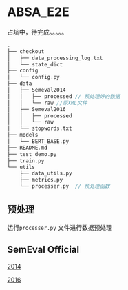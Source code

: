 # ABSA_E2E
占坑中，待完成。。。。。

```c
.
├── checkout
│   ├── data_processing_log.txt
│   └── state_dict
├── config
│   └── config.py
├── data
│   ├── Semeval2014
│   │   ├── processed // 预处理好的数据
│   │   └── raw //原XML文件
│   ├── Semeval2016
│   │   ├── processed
│   │   └── raw
│   └── stopwords.txt
├── models
│   └── BERT_BASE.py
├── README.md
├── test_demo.py
├── train.py
└── utils
    ├── data_utils.py  
    ├── metrics.py 
    └── processer.py  // 预处理函数

```

## 预处理

运行`processer.py` 文件进行数据预处理 

## SemEval Official

[2014](https://alt.qcri.org/semeval2016/task5/index.php?id=data-and-tools)

[2016](https://alt.qcri.org/semeval2014/task4/index.php?id=data-and-tools)

